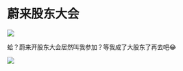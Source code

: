 # 蔚来股东大会

![](https://7.z.wiki/autoupload/2022-09-21/fb97285d4e5c4d38aa7de56e17d3523b.image.png)


蛤？蔚来开股东大会居然叫我参加？等我成了大股东了再去吧😂

![](https://z.wiki/autoupload/2022-09-21/2b84ebc3302a4e9392a91b57bf406af0.image.png)
